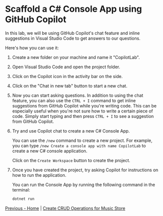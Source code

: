# Scaffold a C# Console App using GitHub Copilot

In this lab, we will be using GitHub Copilot's chat feature and inline suggestions in Visual Studio Code to get answers to our questions.

Here's how you can use it:

1. Create a new folder on your machine and name it "CopilotLab".
2. Open Visual Studio Code and open the project folder.
3. Click on the Copilot icon in the activity bar on the side.
4. Click on the "Chat in new tab" button to start a new chat.
5. Now you can start asking questions. In addition to using the chat feature, you can also use the `CTRL + I` command to get inline suggestions from GitHub Copilot while you're writing code. This can be especially useful when you're not sure how to write a certain piece of code. Simply start typing and then press `CTRL + I` to see a suggestion from GitHub Copilot.
6. Try and use Copilot chat to create a new C# Console App.

   You can use the `/new` command to create a new project. For example, you can type `/new Create a console app with name CopilotLab` to create a new C# console application.

   Click on the `Create Workspace` button to create the project.

7. Once you have created the project, try asking Copilot for instructions on how to run the application.

   You can run the Console App by running the following command in the terminal:

   ```bash
   dotnet run
   ```

[Previous - Home](./README.md) | [Create CRUD Operations for Music Store](./02-Step02.md)
